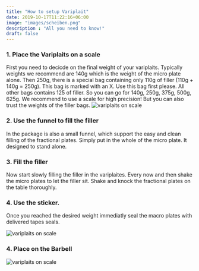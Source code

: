 ```yaml
---
title: "How to setup Variplait"
date: 2019-10-17T11:22:16+06:00
image: "images/scheiben.png"
description : "All you need to know!"
draft: false
---
```

### 1. Place the Variplaits on a scale
First you need to decicde on the final weight of your variplaits. Typically weights we recommend are 140g which is the weight of the micro plate alone. Then 250g, there is a special bag containing only 110g of filler (110g + 140g = 250g). This bag is marked with an X. Use this bag first please. All other bags contains 125 of filler. So you can go for 140g, 250g, 375g, 500g, 625g. We recommend to use a scale for high precision! But you can also trust the weights of the filler bags. 
![variplaits on scale ](/images/waage.png)

### 2. Use the funnel to fill the filler
In the package is also a small funnel, which support the easy and clean filling of the fractional plates. Simply put in the whole of the micro plate. It designed to stand alone. 

### 3. Fill the filler
Now start slowly filling the filler in the variplaites. Every now and then shake the micro plates to let the filler sit. Shake and knock the fractional plates on the table thoroughly.  

### 4. Use the sticker.
Once you reached the desired weight immediatly seal the macro plates with delivered tapes seals. 

![variplaits on scale](/images/FractionalSticker.png)

### 4. Place on the Barbell
![variplaits on scale](/images/hantel.png)
